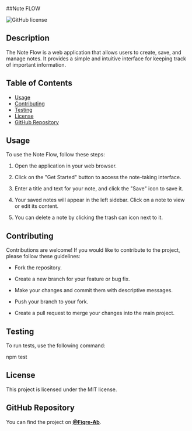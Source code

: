 ##Note FLOW


![GitHub license](https://img.shields.io/badge/license-MIT-blue.svg)

## Description

The Note Flow is a web application that allows users to create, save, and manage notes. It provides a simple and intuitive interface for keeping track of important information.

## Table of Contents

- [Usage](#usage)
- [Contributing](#contributing)
- [Testing](#testing)
- [License](#license)
- [GitHub Repository](#github-repository)

## Usage

To use the Note Flow, follow these steps:

1. Open the application in your web browser.

2. Click on the "Get Started" button to access the note-taking interface.

3. Enter a title and text for your note, and click the "Save" icon to save it.

4. Your saved notes will appear in the left sidebar. Click on a note to view or edit its content.

5. You can delete a note by clicking the trash can icon next to it.

## Contributing

Contributions are welcome! If you would like to contribute to the project, please follow these guidelines:

- Fork the repository.

- Create a new branch for your feature or bug fix.

- Make your changes and commit them with descriptive messages.

- Push your branch to your fork.

- Create a pull request to merge your changes into the main project.

## Testing

To run tests, use the following command:


npm test

## License

This project is licensed under the MIT license.

## GitHub Repository

You can find the project on **[@Fiqre-Ab](https://github.com/Fiqre-Ab/NoteFlow)**.
